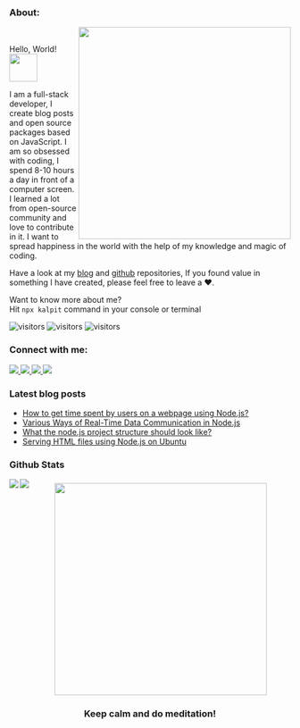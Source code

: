 <h3>About:</h3>
<img align='right' src="https://media.giphy.com/media/HEPwfdu6T6svpPE1eN/giphy.gif" width="380">
<br>
<p>Hello, World! <img src="https://media.giphy.com/media/JPliXKQzHHpeDn67ee/giphy.gif" width="50"></p>
<p>
I am a full-stack developer, I create blog posts and open source packages based on JavaScript. I am so obsessed with coding, I spend 8-10 hours a day in front of a computer screen. I learned a lot from open-source community and love to contribute in it. I want to spread happiness in the world with the help of my knowledge and magic of coding.

Have a look at my [blog](https://dev.to/kalpitrathore) and [github](https://github.com/kalpitrathore) repositories, If you found value in something I have created, please feel free to leave a ❤️.

Want to know more about me? </br>
Hit `npx kalpit` command in your console or terminal

 ![visitors](https://visitor-badge.glitch.me/badge?page_id=kalpitrathore.kalpitrathore)
 ![visitors](https://img.shields.io/github/release-date/kalpitrathore/kalpitrathore) 
 ![visitors](https://img.shields.io/github/downloads/kalpitrathore/kalpitrathore/total)  
</p>

<h3>Connect with me:</h3>
<span align="left">
  <a href="https://dev.to/kalpitrathore">
    <img src="https://img.shields.io/badge/DEV.to-546e7a?style=for-the-badge&logo=dev-dot-to" />
  </a>
  <a href="https://twitter.com/kalpitrathore">
    <img src="https://img.shields.io/badge/twitter-546e7a?style=for-the-badge&logo=twitter&logoColor=white" />
  </a>
  <a href="https://linkedin.com/kalpitrathore">
    <img src="https://img.shields.io/badge/linkedin-546e7a?style=for-the-badge&logo=linkedin&logoColor=white" />
  </a>
  <a href="mailto:kalpitrathore@gmail.com">
    <img src="https://img.shields.io/badge/mail-546e7a?style=for-the-badge&logo=Gmail&logoColor=white" />
  </a>
</span>

<br>
<h3>Latest blog posts</h3>

- [How to get time spent by users on a webpage using Node.js?](https://dev.to/kalpitrathore/how-to-get-time-spent-by-users-on-a-webpage-using-node-js-530f)
- [Various Ways of Real-Time Data Communication in Node.js](https://dev.to/kalpitrathore/various-ways-of-real-time-data-communication-in-node-js-1h2b)
- [What the node.js project structure should look like?](https://dev.to/kalpitrathore/what-the-node-js-project-structure-should-look-like-2noo)
- [Serving HTML files using Node.js on Ubuntu](https://dev.to/kalpitrathore/serving-html-files-using-node-js-on-ubuntu-j7e)


<h3>Github Stats</h3>

<div>
<img align='left' src="https://github-readme-stats.vercel.app/api/top-langs/?username=kalpitrathore&layout=compact" />
<img align='left' src="https://github-readme-stats.vercel.app/api?username=kalpitrathore&hide=contribs&show_icons=true" />
</div>

<h3></h3>

<p align='center'>
<img src="https://media.giphy.com/media/Yl5VGKskuiKrv6R2pN/giphy.gif" width="380" />
<h3 align='center'>Keep calm and do meditation!</h3>
</p>


